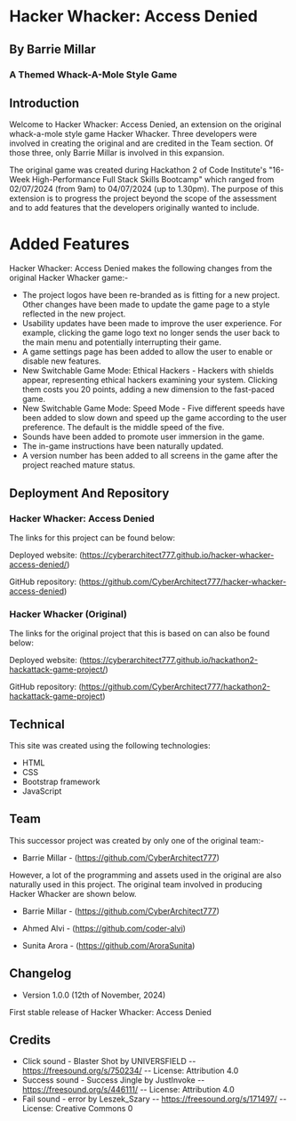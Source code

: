 
# Hacker Whacker: Access Denied
## By Barrie Millar
### A Themed Whack-A-Mole Style Game

## Introduction

Welcome to Hacker Whacker: Access Denied, an extension on the original whack-a-mole style game Hacker Whacker. Three developers were involved in creating the original and are credited in the Team section. Of those three, only Barrie Millar is involved in this expansion.

The original game was created during Hackathon 2 of Code Institute's "16-Week High-Performance Full Stack Skills Bootcamp" which ranged from 02/07/2024 (from 9am) to 04/07/2024 (up to 1.30pm). The purpose of this extension is to progress the project beyond the scope of the assessment and to add features that the developers originally wanted to include.

# Added Features

Hacker Whacker: Access Denied makes the following changes from the original Hacker Whacker game:-

- The project logos have been re-branded as is fitting for a new project. Other changes have been made to update the game page to a style reflected in the new project.
- Usability updates have been made to improve the user experience. For example, clicking the game logo text no longer sends the user back to the main menu and potentially interrupting their game.
- A game settings page has been added to allow the user to enable or disable new features.
- New Switchable Game Mode: Ethical Hackers - Hackers with shields appear, representing ethical hackers examining your system. Clicking them costs you 20 points, adding a new dimension to the fast-paced game.
- New Switchable Game Mode: Speed Mode - Five different speeds have been added to slow down and speed up the game according to the user preference. The default is the middle speed of the five.
- Sounds have been added to promote user immersion in the game.
- The in-game instructions have been naturally updated.
- A version number has been added to all screens in the game after the project reached mature status.

## Deployment And Repository

### Hacker Whacker: Access Denied

The links for this project can be found below:

Deployed website: (https://cyberarchitect777.github.io/hacker-whacker-access-denied/)

GitHub repository: (https://github.com/CyberArchitect777/hacker-whacker-access-denied)

### Hacker Whacker (Original)

The links for the original project that this is based on can also be found below:

Deployed website: (https://cyberarchitect777.github.io/hackathon2-hackattack-game-project/)

GitHub repository: (https://github.com/CyberArchitect777/hackathon2-hackattack-game-project)

## Technical

This site was created using the following technologies:

- HTML
- CSS
- Bootstrap framework
- JavaScript

## Team

This successor project was created by only one of the original team:- 

* Barrie Millar - (https://github.com/CyberArchitect777)

However, a lot of the programming and assets used in the original are also naturally used in this project. The original team involved in producing Hacker Whacker are shown below.

* Barrie Millar - (https://github.com/CyberArchitect777)

* Ahmed Alvi - (https://github.com/coder-alvi)

* Sunita Arora - (https://github.com/AroraSunita)

## Changelog

- Version 1.0.0 (12th of November, 2024)

First stable release of Hacker Whacker: Access Denied

## Credits

- Click sound - Blaster Shot by UNIVERSFIELD -- https://freesound.org/s/750234/ -- License: Attribution 4.0
- Success sound - Success Jingle by JustInvoke -- https://freesound.org/s/446111/ -- License: Attribution 4.0
- Fail sound - error by Leszek_Szary -- https://freesound.org/s/171497/ -- License: Creative Commons 0
